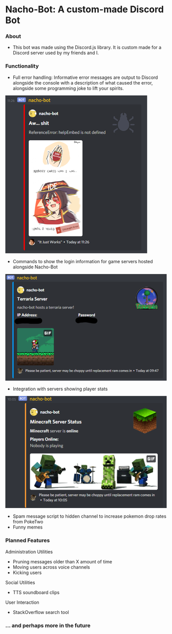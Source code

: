 <h1> Nacho-Bot: A custom-made Discord Bot</h1>
<h3> About </h3>
<p>
<ul>
<li> This bot was made using the Discord.js library. It is custom made for a Discord server used by my friends and I. </li>
</ul>
</p>
<h3> Functionality </h3>
<p>
<ul>
<li> Full error handling: Informative error messages are output to Discord alongside the console with a description of what caused the error, alongside some programming joke to lift your spirits. </li>
 </ul>
 
 
![image](https://github.com/jnchaba/nacho-bot/blob/main/nacho-bot/Docs/error.PNG?raw=true)
 
 
 <ul>
<li> Commands to show the login information for game servers hosted alongside Nacho-Bot </li>
</ul>

![image](https://github.com/jnchaba/nacho-bot/blob/main/nacho-bot/Docs/terraria.png?raw=true)

<ul>
<li> Integration with servers showing player stats </li>
</ul>

![image](https://github.com/jnchaba/nacho-bot/blob/main/nacho-bot/Docs/mcstatus.png?raw=true)

<ul>
<li> Spam message script to hidden channel to increase pokemon drop rates from PokeTwo </li>
<li> Funny memes </li>
</ul>
</p>
<h3> Planned Features </h3>
<p>
Administration Utilities
<ul>
<li> Pruning messages older than X amount of time </li>
<li> Moving users across voice channels </li>
<li> Kicking users </li>
</ul>
Social Utilities
<ul>
<li> TTS soundboard clips </li>
</ul>
User Interaction
<ul>
<li> StackOverflow search tool </li>
</ul>

<h3>... and perhaps more in the future</h3>
